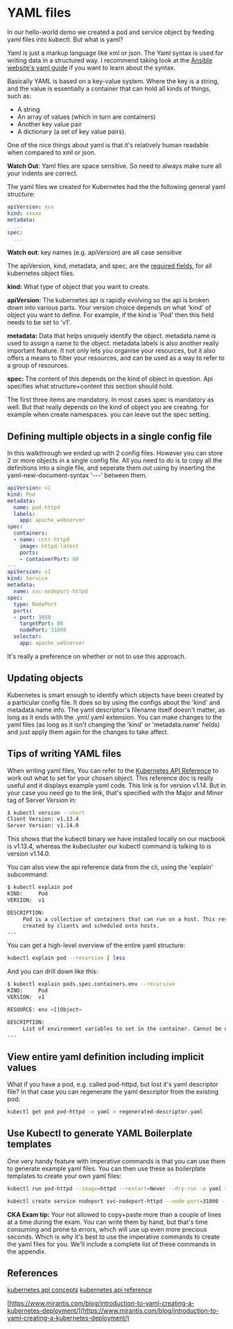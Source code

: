 # YAML files

In our hello-world demo we created a pod and service object by feeding yaml files into kubectl. But what is yaml?

Yaml is just a markup language like xml or json. The Yaml syntax is used for writing data in a structured way. I recommend taking look at the [Ansible website's yaml guide](https://docs.ansible.com/ansible/latest/reference_appendices/YAMLSyntax.html) if you want to learn about the syntax.

Basically YAML is based on a key-value system. Where the key is a string, and the value is essentially a container that can hold all kinds of things, such as:

- A string
- An array of values (which in turn are containers)
- Another key value pair
- A dictionary (a set of key value pairs).

One of the nice things about yaml is that it's relatively human readable when compared to xml or json. 

**Watch Out**: Yaml files are space sensitive. So need to always make sure all your indents are correct.

The yaml files we created for Kubernetes had the the following general yaml structure:

```yaml
apiVersion: xxx
kind: xxxxx
metadata:
  ...
spec:
  ...
```

**Watch out**: key names (e.g. apiVersion) are all case sensitive


The apiVersion, kind, metadata, and spec, are the [required fields](https://kubernetes.io/docs/concepts/overview/working-with-objects/kubernetes-objects/#required-fields), for all kubernetes object files.

**kind:** What type of object that you want to create.

**apiVersion:** The kubernetes api is rapidly evolving so the api is broken down into various parts. Your version choice depends on what 'kind' of object you want to define.  For example, if the kind is 'Pod' then this field needs to be set to 'v1'.

**metadata:** Data that helps uniquely identify the object. metadata.name is used to assign a name to the object. metadata.labels is also another really important feature. It not only lets you organise your resources, but it also offers a means to filter your resources, and can be used as a way to refer to a group of resources.

**spec:** The content of this depends on the kind of object in question. Api specifies what structure+content this section should hold.


The first three items are mandatory. In most cases spec is mandatory as well. But that really depends on the kind of object you are creating. for example when create namespaces. you can leave out the spec setting. 

## Defining multiple objects in a single config file

In this walkthrough we ended up with 2 config files. However you can store 2 or more objects in a single config file. All you need to do is to copy all the definitions into a single file, and seperate them out using by inserting the yaml-new-document-syntax '---' between them. 

```yaml
apiVersion: v1
kind: Pod
metadata:
  name: pod-httpd
  labels:
    app: apache_webserver
spec:
  containers:
  - name: cntr-httpd
    image: httpd:latest
    ports:
    - containerPort: 80
---
apiVersion: v1
kind: Service
metadata:
  name: svc-nodeport-httpd
spec:
  type: NodePort
  ports:
  - port: 3050
    targetPort: 80
    nodePort: 31000
  selector:
    app: apache_webserver

```

It's really a preference on whether or not to use this approach.


## Updating objects

Kubernetes is smart enough to identify which objects have been created by a particular config file. It does so by using the configs about the 'kind' and metadata.name info. The yaml descriptor's filename itself doesn't matter, as long as it ends with the .yml/.yaml extension. You can make changes to the yaml files (as long as it isn't changing the 'kind' or 'metadata.name' fields) and just apply them again for the changes to take affect.

## Tips of writing YAML files

When writing yaml files, You can refer to the [Kubernetes API Reference](https://kubernetes.io/docs/reference/generated/kubernetes-api/v1.14/) to work out what to set for your chosen object. This reference doc is really useful and it displays example yaml code. This link is for version v1.14. But in your case you need go to the link, that's specified with the Major and Minor tag of Server Version in:

```bash
$ kubectl version --short
Client Version: v1.13.4
Server Version: v1.14.0
```

This shows that the kubectl binary we have installed locally on our macbook is v1.13.4, whereas the kubecluster our kubectl command is talking to is version v1.14.0.

You can also view the api reference data from the cli, using the 'explain' subcommand:

```bash
$ kubectl explain pod
KIND:     Pod
VERSION:  v1

DESCRIPTION:
     Pod is a collection of containers that can run on a host. This resource is
     created by clients and scheduled onto hosts.
...
```

You can get a high-level overview of the entire yaml structure:

```bash
kubectl explain pod --recursive | less
```

And you can drill down like this:

```bash
$ kubectl explain pods.spec.containers.env --recursive
KIND:     Pod
VERSION:  v1

RESOURCE: env <[]Object>

DESCRIPTION:
     List of environment variables to set in the container. Cannot be updated.
...
```


## View entire yaml definition including implicit values

What if you have a pod, e.g. called pod-httpd, but lost it's yaml descriptor file? In that case you can regenerate the yaml descriptor from the existing pod:

```bash
kubectl get pod pod-httpd -o yaml > regenerated-descriptor.yaml
```

## Use Kubectl to generate YAML Boilerplate templates

One very handy feature with imperative commands is that you can use them to generate example yaml files. You can then use these as boilerplate templates to create your own yaml files:

```bash
kubectl run pod-httpd --image=httpd --restart=Never --dry-run -o yaml > pod.yaml

kubectl create service nodeport svc-nodeport-httpd --node-port=31000 --tcp=3050:80 --dry-run -o yaml > service.yaml
```

**CKA Exam tip:** Your not allowed to copy+paste more than a couple of lines at a time during the exam. You can write them by hand, but that's time consuming and prone to errors, which will use up even more precious seconds. Which is why it's best to use the imperative commands to create the yaml files for you. We'll include a complete list of these commands in the appendix. 

## References

[kubernetes api concepts](https://kubernetes.io/docs/concepts/overview/kubernetes-api/)
[kubernetes api reference](https://kubernetes.io/docs/reference/generated/kubernetes-api/v1.13/)

[https://www.mirantis.com/blog/introduction-to-yaml-creating-a-kubernetes-deployment/](https://www.mirantis.com/blog/introduction-to-yaml-creating-a-kubernetes-deployment/)